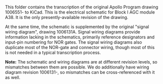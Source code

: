 This folder contains the transcription of the original Apollo Program drawing 1006551- to KiCad.  This is the electrical schematic for Block I AGC module A38.  It is the only presently-available revision of the drawing.  

At the same time, the schematic is supplemented by the original "signal wiring diagram", drawing 1006131A.  Signal wiring diagrams provide information lacking in the schematics, primarily reference designators and input-pin numbering for NOR gates.  The signal wiring diagrams also duplicate most of the NOR-gate and connector wiring, though most of this is not needed in a typical transcription process.

__Note:__ The schematic and wiring diagrams are at different revision levels, so mismatches between them are possible.  We do additionally have wiring diagram revision 1006131-, so mismatches can be cross-referenced with it as well.


